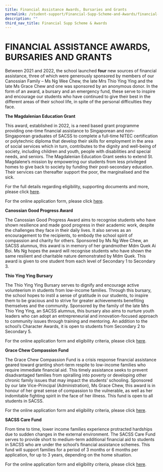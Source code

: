 ```yaml
---
title: Financial Assistance Awards, Bursaries and Grants
permalink: /student-support/Financial-Supp-Scheme-and-Awards/financial-assistance-awards/
description: ""
third_nav_title: Financial Supp Scheme & Awards
---
```

# FINANCIAL ASSISTANCE AWARDS, BURSARIES AND GRANTS

Between 2021 and 2022, the school launched **four** new sources of financial assistance, three of which were generously sponsored by members of our Canossian Family – Ms Ng Wee Chew, the late Mrs Thio Ying Ying and the late Ms Grace Chew and one was sponsored by an anonymous donor. In the form of an award, a bursary and an emergency fund, these serve to inspire and encourage our students who have continued to give their best in the different areas of their school life, in spite of the personal difficulties they face.

**The Magdalenian Education Grant**

This award, established in 2022, is a need based grant programme providing one-time financial assistance to Singaporean and non-Singaporean graduates of SACSS to complete a full-time NITEC certification or polytechnic diploma that develop their skills for employment in the area of social services which in turn, contributes to the dignity and well-being of society, including children and youth, people with disabilities and special needs, and seniors. The Magdalenian Education Grant seeks to extend St. Magdalene’s mission by empowering our students from less privileged homes to give back to society by funding their post-secondary education. Their services can thereafter support the poor, the marginalised and the sick.

For the full details regarding eligibility, supporting documents and more, please click [here](/files/Student%20Support/Magdalenian-Education-Grant-Full-Details_15Dec.pdf).

For the online application form, please click [here](https://forms.zohopublic.com/SACSS/form/StMagdalenesFund/formperma/jqAWMs4sLEvbxn_X_kaQN3IH4m1-5u8L0n5F0J79obI).

**Canossian Good Progress Award**

The Canossian Good Progress Award aims to recognise students who have shown resilience and made good progress in their academic work, despite the challenges they face in their daily lives. It also serves as an encouragement to the recipients, to embody the school spirit of compassion and charity for others. Sponsored by Ms Ng Wee Chew, an SACSS alumnus, this award is in memory of her grandmother Mdm Quek Ai Boi. Ms Ng hopes the award will recognise students who have shown the same resilient and charitable nature demonstrated by Mdm Quek. This award is given to one student from each level of Secondary 1 to Secondary 3.

**Thio Ying Ying Bursary**

The Thio Ying Ying Bursary serves to dignify and encourage active volunteerism in students from low-income families. Through this bursary, the school hopes to instil a sense of gratitude in our students, to inspire them to be gracious and to strive for greater achievements benefiting themselves and the community. Sponsored by the family of the late Mrs Thio Ying Ying, an SACSS alumnus, this bursary also aims to nurture youth leaders who can adopt an entrepreneurial and innovation-focused approach to community issues through training and mentoring. An addition to the school’s Character Awards, it is open to students from Secondary 2 to Secondary 5.

For the online application form and eligibility criteria, please click [here](https://forms.zohopublic.com/SACSS/form/ThioYingYingBursaryAward/formperma/mHtR3ElABmaNFyAEpn_OPvYLIuA5wqZzK3x-WS019ic).

**Grace Chew Compassion Fund**

The Grace Chew Compassion Fund is a crisis response financial assistance geared toward granting short-term respite to low-income families who require immediate financial aid. This timely assistance seeks to prevent disadvantaged families from spiralling into poverty or developing other chronic family issues that may impact the students’ schooling. Sponsored by our late Vice-Principal (Administration), Ms Grace Chew, this award is in honour of her great sense of compassion to the vulnerable, as well as her indomitable fighting spirit in the face of her illness. This fund is open to all students in SACSS.

For the online application form and eligibility criteria, please click [here](https://forms.zohopublic.com/SACSS/form/GraceChewCompassionFund/formperma/PKTN7nmOdF6mLaLQjeGaIbsDXF5QnUrHHmdOkDOgslw).

**SACSS Care Fund**

From time to time, lower income families experience protracted hardships due to sudden changes in the external environment. The SACSS Care Fund serves to provide short to medium-term additional financial aid to students in SACSS who are under the school’s financial assistance schemes. This fund will support families for a period of 3 months or 6 months per application, for up to 3 years, depending on the home situation.

For the online application form and eligibility criteria, please click [here](https://forms.zohopublic.com/SACSS/form/SACSSCareFund/formperma/ZgBZAiudYa1OtrjflBS1H9u_jo2RMd64DbTyCkAQ530).